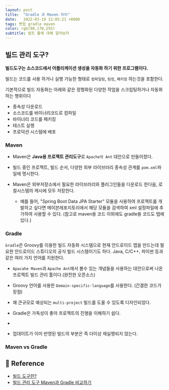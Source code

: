 ```yaml
---
layout: post 
title:  "Gradle 과 Maven 차이"
date:   2022-03-19 12:05:21 +0800 
tags: 면접 gradle maven
color: rgb(98,170,255)
subtitle: 빌트 툴에 대해 알아보자
--- 
```


## 빌드 관리 도구?

**빌드도구는 소스코드에서 어플리케이션 생성을 자동화 하기 위한 프로그램이다.** 

빌드는 코드를 사용 하거나 실행 가능한 형태로 `컴파일링`, `링킹`, `패키징` 하는것을 포함한다.

기본적으로 빌드 자동화는 아래와 같은 정형화된 다양한 작업을 스크립팅하거나 자동화 하는 행위이다

- 종속성 다운로드
- 소스코드를 바이너리코드로 컴파일
- 바이너리 코드를 패키징
- 테스트 실행
- 프로덕션 시스템에 배포

### Maven

- Maven은 **Java용 프로젝트 관리도구**로 `Apache의 Ant` 대안으로 만들어졌다.

- 빌드 중인 프로젝트, 빌드 순서, 다양한 외부 라이브러리 종속성 관계를 `pom.xml`파일에 명시한다.

- Maven은 외부저장소에서 필요한 라이브러리와 플러그인들을 다운로드 한다음, 로컬시스템의 캐시에 모두 저장한다.
  - 예를 들어, "Spring Boot Data JPA Starter" 모듈을 사용하여 프로젝트를 개발하고 싶다면 메이븐레포지토리에서 해당 모듈을 검색하여 xml 설정파일에 추가하여 사용할 수 있다. (참고로 maven용 코드 이외에도 gradle용 코드도 탭에 있다.)

### Gradle

`Gradle`은 Groovy를 이용한 빌드 자동화 시스템으로 현재 안드로이드 
앱을 만드는데 필요한 안드로이드 스튜디오의 공식 빌드 시스템이기도 하다.
Java, C/C++, 파이썬 등과 같은 여러 가지 언어를 지원한다.

- `Apacahe Maven`과 `Apache Ant`에서 볼수 있는 개념들을 사용하는 대안으로써 나온 프로젝트 빌드 관리 툴이다.(완전한 오픈소스)

- Groovy 언어를 사용한 `Domain-specific-language`를 사용한다. (간결한 코드가 장점)

- 꽤 큰규모로 예상되는 `multi-project` 빌드를 도울 수 있도록 디자인되었다.

- Gradle은 가독성이 좋아 프로젝트의 진행을 이해하기 쉽다.
- 
- 업데이트가 이미 반영된 빌드의 부분은 즉 더이상 재실행되지 않는다.

### Maven vs Gradle


## 🧾 Reference
- [빌드 도구란?](https://wangmin.tistory.com/50)
- [빌드 관리 도구 Maven과 Gradle 비교하기](https://jisooo.tistory.com/entry/Spring-%EB%B9%8C%EB%93%9C-%EA%B4%80%EB%A6%AC-%EB%8F%84%EA%B5%AC-Maven%EA%B3%BC-Gradle-%EB%B9%84%EA%B5%90%ED%95%98%EA%B8%B0)